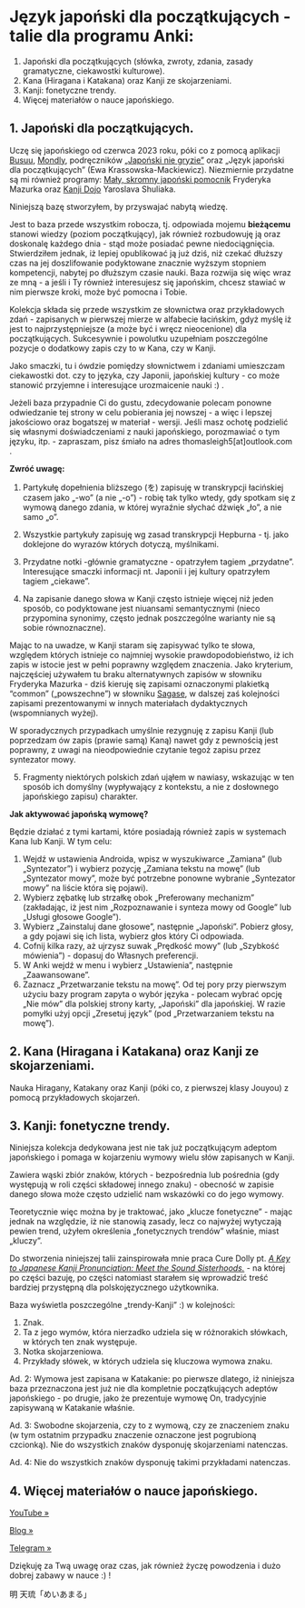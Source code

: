 # Język japoński dla początkujących - talie dla programu Anki:
1. Japoński dla początkujących (słówka, zwroty, zdania, zasady gramatyczne, ciekawostki kulturowe).
2. Kana (Hiragana i Katakana) oraz Kanji ze skojarzeniami.
3. Kanji: fonetyczne trendy.
4. Więcej materiałów o nauce japońskiego.


## 1. Japoński dla początkujących.

Uczę się japońskiego od czerwca 2023 roku, póki co z pomocą aplikacji [Busuu][1], [Mondly][2], podręczników [„Japoński nie gryzie”][3] oraz „Język japoński dla początkujących” (Ewa Krassowska-Mackiewicz). Niezmiernie przydatne są mi również programy: [Mały, skromny japoński pomocnik][4] Fryderyka Mazurka oraz [Kanji Dojo][5] Yaroslava Shuliaka.

Niniejszą bazę stworzyłem, by przyswajać nabytą wiedzę.

Jest to baza przede wszystkim robocza, tj. odpowiada mojemu **bieżącemu** stanowi wiedzy (poziom początkujący), jak również rozbudowuję ją oraz doskonalę każdego dnia - stąd może posiadać pewne niedociągnięcia. Stwierdziłem jednak, iż lepiej opublikować ją już dziś, niż czekać dłuższy czas na jej doszlifowanie podyktowane znacznie wyższym stopniem kompetencji, nabytej po dłuższym czasie nauki. Baza rozwija się więc wraz ze mną - a jeśli i Ty również interesujesz się japońskim, chcesz stawiać w nim pierwsze kroki, może być pomocna i Tobie.

Kolekcja składa się przede wszystkim ze słownictwa oraz przykładowych zdań - zapisanych w pierwszej mierze w alfabecie łacińskim, gdyż myślę iż jest to najprzystępniejsze (a może być i wręcz nieocenione) dla początkujących. Sukcesywnie i powolutku uzupełniam poszczególne pozycje o dodatkowy zapis czy to w Kana, czy w Kanji.

Jako smaczki, tu i ówdzie pomiędzy słownictwem i zdaniami umieszczam ciekawostki dot. czy to języka, czy Japonii, japońskiej kultury - co może stanowić przyjemne i interesujące urozmaicenie nauki :) .

Jeżeli baza przypadnie Ci do gustu, zdecydowanie polecam ponowne odwiedzanie tej strony w celu pobierania jej nowszej - a więc i lepszej jakościowo oraz bogatszej w materiał - wersji. Jeśli masz ochotę podzielić się własnymi doświadczeniami z nauki japońskiego, porozmawiać o tym języku, itp. - zapraszam, pisz śmiało na adres thomasleigh5[at]outlook.com .


**Zwróć uwagę:**

1. Partykułę dopełnienia bliższego (を) zapisuję w transkrypcji łacińskiej czasem jako „-wo” (a nie „-o”) - robię tak tylko wtedy, gdy spotkam się z wymową danego zdania, w której wyraźnie słychać dźwięk „ło”, a nie samo „o”.

2. Wszystkie partykuły zapisuję wg zasad transkrypcji Hepburna - tj. jako doklejone do wyrazów których dotyczą, myślnikami.

3. Przydatne notki -głównie gramatyczne - opatrzyłem tagiem „przydatne”. Interesujące smaczki informacji nt. Japonii i jej kultury opatrzyłem tagiem „ciekawe”.

4. Na zapisanie danego słowa w Kanji często istnieje więcej niż jeden sposób, co podyktowane jest niuansami semantycznymi (nieco przypomina synonimy, często jednak poszczególne warianty nie są sobie równoznaczne).

Mając to na uwadze, w Kanji staram się zapisywać tylko te słowa, względem których istnieje co najmniej wysokie prawdopodobieństwo, iż ich zapis w istocie jest w pełni poprawny względem znaczenia. Jako kryterium, najczęściej używałem tu braku alternatywnych zapisów w słowniku Fryderyka Mazurka - dziś kieruję się zapisami oznaczonymi plakietką “common” („powszechne”) w słowniku [Sagase][6], w dalszej zaś kolejności zapisami prezentowanymi w innych materiałach dydaktycznych (wspomnianych wyżej).

W sporadycznych przypadkach umyślnie rezygnuję z zapisu Kanji (lub poprzedzam ów zapis (prawie samą) Kaną) nawet gdy z pewnością jest poprawny, z uwagi na nieodpowiednie czytanie tegoż zapisu przez syntezator mowy.

5. Fragmenty niektórych polskich zdań ująłem w nawiasy, wskazując w ten sposób ich domyślny (wypływający z kontekstu, a nie z dosłownego japońskiego zapisu) charakter.


**Jak aktywować japońską wymowę?**

Będzie działać z tymi kartami, które posiadają również zapis w systemach Kana lub Kanji. W tym celu:

1. Wejdź w ustawienia Androida, wpisz w wyszukiwarce „Zamiana” (lub „Syntezator”) i wybierz pozycję „Zamiana tekstu na mowę” (lub „Syntezator mowy”, może być potrzebne ponowne wybranie „Syntezator mowy” na liście która się pojawi).
2. Wybierz zębatkę lub strzałkę obok „Preferowany mechanizm” (zakładając, iż jest nim „Rozpoznawanie i synteza mowy od Google” lub „Usługi głosowe Google”).
3. Wybierz „Zainstaluj dane głosowe”, następnie „Japoński”. Pobierz głosy, a gdy pojawi się ich lista, wybierz głos który Ci odpowiada.
4. Cofnij kilka razy, aż ujrzysz suwak „Prędkość mowy” (lub „Szybkość mówienia”) - dopasuj do Własnych preferencji.
5. W Anki wejdź w menu i wybierz „Ustawienia”, następnie „Zaawansowane”.
6. Zaznacz „Przetwarzanie tekstu na mowę”. Od tej pory przy pierwszym użyciu bazy program zapyta o wybór języka - polecam wybrać opcję „Nie mów” dla polskiej strony karty, „Japoński” dla japońskiej. W razie pomyłki użyj opcji „Zresetuj język” (pod „Przetwarzaniem tekstu na mowę”).



## 2. Kana (Hiragana i Katakana) oraz Kanji ze skojarzeniami.

Nauka Hiragany, Katakany oraz Kanji (póki co, z pierwszej klasy Jouyou) z pomocą przykładowych skojarzeń.



## 3. Kanji: fonetyczne trendy.

Niniejsza kolekcja dedykowana jest nie tak już początkującym adeptom japońskiego i pomaga w kojarzeniu wymowy wielu słów zapisanych w Kanji.

Zawiera wąski zbiór znaków, których - bezpośrednia lub pośrednia (gdy występują w roli części składowej innego znaku) - obecność w zapisie danego słowa może często udzielić nam wskazówki co do jego wymowy.

Teoretycznie więc można by je traktować,  jako „klucze fonetyczne” - mając jednak na względzie, iż nie stanowią zasady, lecz co najwyżej wytyczają pewien trend, użyłem określenia „fonetycznych trendów” właśnie, miast „kluczy”.

Do stworzenia niniejszej talii zainspirowała mnie praca Cure Dolly pt. *[A Key to Japanese Kanji Pronunciation: Meet the Sound Sisterhoods.][7]* - na której po części bazuję, po części natomiast starałem się wprowadzić treść bardziej przystępną dla polskojęzycznego użytkownika.

Baza wyświetla poszczególne „trendy-Kanji” :) w kolejności:

1. Znak.
2. Ta z jego wymów, która nierzadko udziela się w różnorakich słówkach, w których ten znak występuje.
3. Notka skojarzeniowa.
4. Przykłady słówek, w których udziela się kluczowa wymowa znaku.

Ad. 2:
Wymowa jest zapisana w Katakanie: po pierwsze dlatego, iż niniejsza baza przeznaczona jest już nie dla kompletnie początkujących adeptów japońskiego - po drugie, jako że prezentuje wymowę On, tradycyjnie zapisywaną w Katakanie właśnie.

Ad. 3:
Swobodne skojarzenia, czy to z wymową, czy ze znaczeniem znaku (w tym ostatnim przypadku znaczenie oznaczone jest pogrubioną czcionką). Nie do wszystkich znaków dysponuję skojarzeniami natenczas.

Ad. 4:
Nie do wszystkich znaków dysponuję takimi przykładami natenczas.



## 4. Więcej materiałów o nauce japońskiego.

[YouTube »][8]

[Blog »][9]

[Telegram »][10]




Dziękuję za Twą uwagę oraz czas, jak również życzę powodzenia i dużo dobrej zabawy w nauce :) !

明 天琉「めいあまる」




[1]: https://play.google.com/store/apps/details?id=com.busuu.android.enc

[2]: https://play.google.com/store/apps/details?id=com.atistudios.mondly.languages

[3]: www.jezykiobce.pl

[4]: https://play.google.com/store/apps/details?id=pl.idedyk.android.japaneselearnhelper

[5]: https://f-droid.org/packages/ua.syt0r.kanji.fdroid/

[6]: https://play.google.com/store/apps/details?id=dev.hammarlund.sagase

[7]: https://learnjapaneseonline.info/2014/12/06/the-key-to-japanese-kanji-pronunciation-meet-the-sound-sisterhoods/

[8]: www.youtube.com/playlist?list=PL8yelphAn7syIYcbBx9fNtccmt7_O6khl

[9]: www.jaktamjaponski.blogspot.com

[10]: https://t.me/NaukaJaponskiego